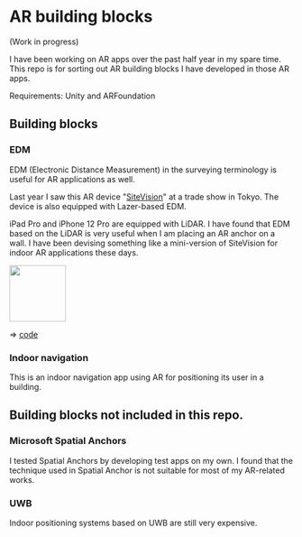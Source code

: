 # AR building blocks

(Work in progress)

I have been working on AR apps over the past half year in my spare time. This repo is for sorting out AR building blocks I have developed in those AR apps.

Requirements: Unity and ARFoundation

## Building blocks

### EDM

EDM (Electronic Distance Measurement) in the surveying terminology is useful for AR applications as well.

Last year I saw this AR device "[SiteVision](https://sitevision.trimble.com)" at a trade show in Tokyo. The device is also equipped with Lazer-based EDM.

iPad Pro and iPhone 12 Pro are equipped with LiDAR. I have found that EDM based on the LiDAR is very useful when I am placing an AR anchor on a wall. I have been devising something like a mini-version of SiteVision for indoor AR applications these days.

<img src="doc/EDM_test.png" width=100>

=> [code](./unity/EDM)

### Indoor navigation

This is an indoor navigation app using AR for positioning its user in a building.

## Building blocks not included in this repo.

### Microsoft Spatial Anchors

I tested Spatial Anchors by developing test apps on my own. I found that the technique used in Spatial Anchor is not suitable for most of my AR-related works.

### UWB

Indoor positioning systems based on UWB are still very expensive.
